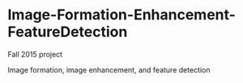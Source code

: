 # Image-Formation-Enhancement-FeatureDetection 

Fall 2015 project

Image formation, image enhancement, and feature detection 